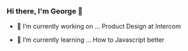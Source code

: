 ### Hi there, I'm George 👋

- 🔭 I’m currently working on ...
Product Design at Intercom

- 🌱 I’m currently learning ...
How to Javascript better

